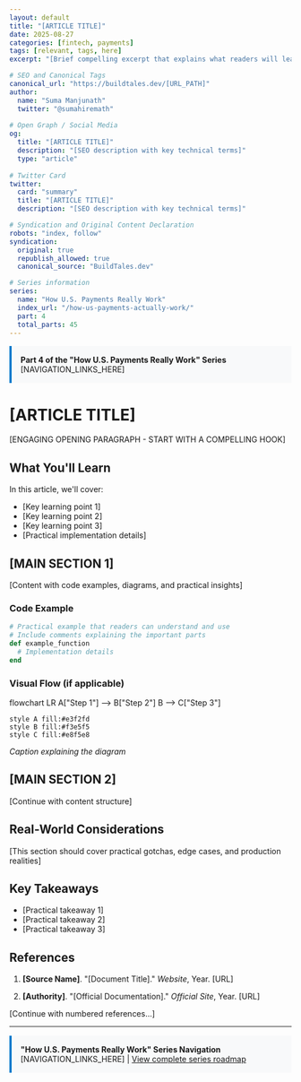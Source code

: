 ```yaml
---
layout: default
title: "[ARTICLE TITLE]"
date: 2025-08-27
categories: [fintech, payments]
tags: [relevant, tags, here]
excerpt: "[Brief compelling excerpt that explains what readers will learn]"

# SEO and Canonical Tags
canonical_url: "https://buildtales.dev/[URL_PATH]"
author:
  name: "Suma Manjunath"
  twitter: "@sumahiremath"
  
# Open Graph / Social Media
og:
  title: "[ARTICLE TITLE]"
  description: "[SEO description with key technical terms]"
  type: "article"
  
# Twitter Card
twitter:
  card: "summary"
  title: "[ARTICLE TITLE]"
  description: "[SEO description with key technical terms]"

# Syndication and Original Content Declaration
robots: "index, follow"
syndication:
  original: true
  republish_allowed: true
  canonical_source: "BuildTales.dev"

# Series information
series:
  name: "How U.S. Payments Really Work"
  index_url: "/how-us-payments-actually-work/"
  part: 4
  total_parts: 45
---
```


<!-- Series Navigation -->
<div style="background: #f8f9fa; border-left: 4px solid #007acc; padding: 1rem; margin: 1rem 0;">
  <strong>Part 4 of the "How U.S. Payments Really Work" Series</strong><br>
  [NAVIGATION_LINKS_HERE]
</div>

# [ARTICLE TITLE]

[ENGAGING OPENING PARAGRAPH - START WITH A COMPELLING HOOK]

## What You'll Learn

In this article, we'll cover:
- [Key learning point 1]
- [Key learning point 2]
- [Key learning point 3]
- [Practical implementation details]

## [MAIN SECTION 1]

[Content with code examples, diagrams, and practical insights]

### Code Example

```ruby
# Practical example that readers can understand and use
# Include comments explaining the important parts
def example_function
  # Implementation details
end
```

### Visual Flow (if applicable)

<div class="mermaid">
flowchart LR
    A["Step 1"] --> B["Step 2"]
    B --> C["Step 3"]
    
    style A fill:#e3f2fd
    style B fill:#f3e5f5
    style C fill:#e8f5e8
</div>

*Caption explaining the diagram*

## [MAIN SECTION 2]

[Continue with content structure]

## Real-World Considerations

[This section should cover practical gotchas, edge cases, and production realities]

## Key Takeaways

- [Practical takeaway 1]
- [Practical takeaway 2]
- [Practical takeaway 3]

## References

1. **[Source Name]**. "[Document Title]." *Website*, Year. [URL]

2. **[Authority]**. "[Official Documentation]." *Official Site*, Year. [URL]

[Continue with numbered references...]

---

<!-- Series Navigation -->
<div style="background: #f8f9fa; border-left: 4px solid #007acc; padding: 1rem; margin: 1rem 0;">
  <strong>"How U.S. Payments Really Work" Series Navigation</strong><br>
  [NAVIGATION_LINKS_HERE] | <a href="/how-us-payments-actually-work/">View complete series roadmap</a>
</div>
